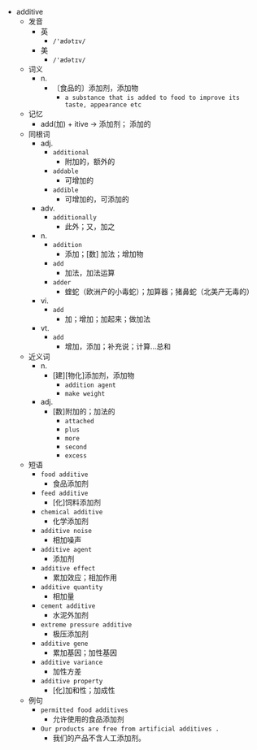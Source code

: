 - additive
  - 发音
    - 英
      - `/'ædətɪv/`
    - 美
      - `/'ædətɪv/`
  - 词义
    - n.
      - 〔食品的〕添加剂，添加物
        - `a substance that is added to food to improve its taste, appearance etc`
  - 记忆
    - add(加) + itive → 添加剂； 添加的
  - 同根词
    - adj.
      - `additional`
        - 附加的，额外的
      - `addable`
        - 可增加的
      - `addible`
        - 可增加的，可添加的
    - adv.
      - `additionally`
        - 此外；又，加之
    - n.
      - `addition`
        - 添加；[数] 加法；增加物
      - `add`
        - 加法，加法运算
      - `adder`
        - 蝰蛇（欧洲产的小毒蛇）；加算器；猪鼻蛇（北美产无毒的）
    - vi.
      - `add`
        - 加；增加；加起来；做加法
    - vt.
      - `add`
        - 增加，添加；补充说；计算…总和
  - 近义词
    - n.
      - [建][物化]添加剂，添加物
        - `addition agent`
        - `make weight`
    - adj.
      - [数]附加的；加法的
        - `attached`
        - `plus`
        - `more`
        - `second`
        - `excess`
  - 短语
    - `food additive`
      - 食品添加剂 
    - `feed additive`
      - [化]饲料添加剂 
    - `chemical additive`
      - 化学添加剂 
    - `additive noise`
      - 相加噪声 
    - `additive agent`
      - 添加剂 
    - `additive effect`
      - 累加效应；相加作用 
    - `additive quantity`
      - 相加量 
    - `cement additive`
      - 水泥外加剂 
    - `extreme pressure additive`
      - 极压添加剂 
    - `additive gene`
      - 累加基因；加性基因 
    - `additive variance`
      - 加性方差 
    - `additive property`
      - [化]加和性；加成性 
  - 例句
    - `permitted food additives`
      - 允许使用的食品添加剂
    - `Our products are free from artificial additives .`
      - 我们的产品不含人工添加剂。


